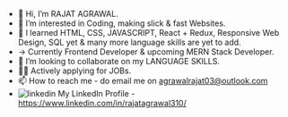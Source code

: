 - 👋 Hi, I’m RAJAT AGRAWAL.
- 👀 I’m interested in Coding, making slick & fast Websites.
- 🌱 I learned HTML, CSS, JAVASCRIPT, React + Redux, Responsive Web Design, SQL yet & many more language skills are yet to add.
- -> Currently Frontend Developer & upcoming MERN Stack Developer.
- 💞️ I’m looking to collaborate on my LANGUAGE SKILLS.
- 🧑‍💻 Actively applying for JOBs.
- 📫 How to reach me - do email me on agrawalrajat03@outlook.com
- ![linkedin](https://cloud.githubusercontent.com/assets/17016297/18839848/0fc7e74e-83d2-11e6-8c6a-277fc9d6e067.png) My LinkedIn Profile - https://www.linkedin.com/in/rajatagrawal310/



<!---
agrawalrajat310/agrawalrajat310 is a ✨ special ✨ repository because its `README.md` (this file) appears on your GitHub profile.
You can click the Preview link to take a look at your changes.
--->
